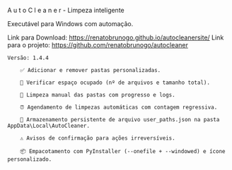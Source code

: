 A u t o C l e a n e r  -  Limpeza inteligente

Executável para Windows com automação.


Link para Download: https://renatobrunogo.github.io/autocleanersite/
Link para o projeto: https://github.com/renatobrunogo/autocleaner


    Versão: 1.4.4

        ✅ Adicionar e remover pastas personalizadas.

        🔎 Verificar espaço ocupado (nº de arquivos e tamanho total).

        🧹 Limpeza manual das pastas com progresso e logs.

        ⏰ Agendamento de limpezas automáticas com contagem regressiva.

        📁 Armazenamento persistente de arquivo user_paths.json na pasta AppData\Local\AutoCleaner.

        ⚠️ Avisos de confirmação para ações irreversíveis.

        📦 Empacotamento com PyInstaller (--onefile + --windowed) e ícone personalizado.